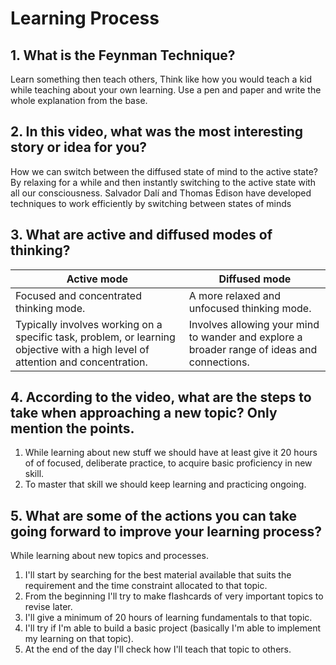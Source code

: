 # Learning Process

## 1. What is the Feynman Technique?

Learn something then teach others, Think like how you would teach a kid while teaching about your own learning. Use a pen and paper and write the whole explanation from the base.

## 2. In this video, what was the most interesting story or idea for you?

How we can switch between the diffused state of mind to the active state? By relaxing for a while and then instantly switching to the active state with all our consciousness.
Salvador Dalí and Thomas Edison have developed techniques to work efficiently by switching between states of minds

## 3. What are active and diffused modes of thinking?

| Active mode                                                                                                                     | Diffused mode                                                                               |
| ------------------------------------------------------------------------------------------------------------------------------- | ------------------------------------------------------------------------------------------- |
| Focused and concentrated thinking mode.                                                                                         | A more relaxed and unfocused thinking mode.                                                 |
| Typically involves working on a specific task, problem, or learning objective with a high level of attention and concentration. | Involves allowing your mind to wander and explore a broader range of ideas and connections. |

## 4. According to the video, what are the steps to take when approaching a new topic? Only mention the points.

1. While learning about new stuff we should have at least give it 20 hours of of focused, deliberate practice, to acquire basic proficiency in new skill.
2. To master that skill we should keep learning and practicing ongoing.

## 5. What are some of the actions you can take going forward to improve your learning process?

While learning about new topics and processes.

1. I'll start by searching for the best material available that suits the requirement and the time constraint allocated to that topic.
2. From the beginning I'll try to make flashcards of very important topics to revise later.
3. I'll give a minimum of 20 hours of learning fundamentals to that topic.
4. I'll try if I'm able to build a basic project (basically I'm able to implement my learning on that topic).
5. At the end of the day I'll check how I'll teach that topic to others.
